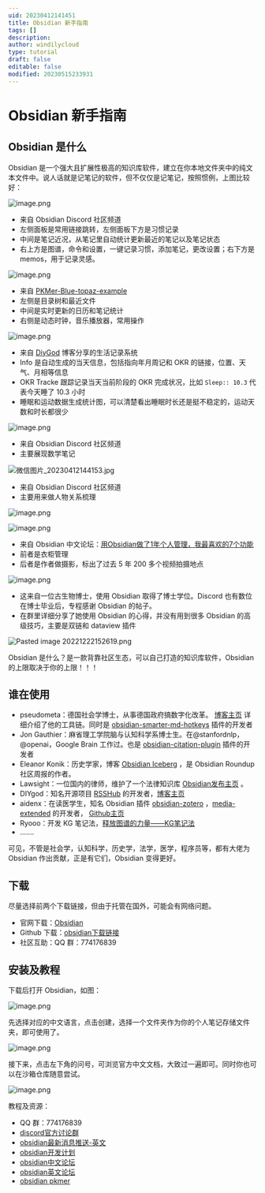 ```yaml
---
uid: 20230412141451
title: Obsidian 新手指南
tags: []
description: 
author: windilycloud
type: tutorial
draft: false
editable: false
modified: 20230515233931
---
```


# Obsidian 新手指南

## Obsidian 是什么

Obsidian 是一个强大且扩展性极高的知识库软件，建立在你本地文件夹中的纯文本文件中。说人话就是记笔记的软件，但不仅仅是记笔记，按照惯例，上图比较好：

![image.png](https://cdn.pkmer.cn/images/20230505185457.png!pkmer)

- 来自 Obsidian Discord 社区频道
- 左侧面板是常用链接跳转，左侧面板下方是习惯记录
- 中间是笔记近况，从笔记里自动统计更新最近的笔记以及笔记状态
- 右上方是图谱，命令和设置，一键记录习惯，添加笔记，更改设置；右下方是 memos，用于记录灵感。

![image.png](https://cdn.pkmer.cn/images/20230505185335.png!pkmer)

- 来自 [PKMer-Blue-topaz-example](https://github.com/PKM-er/Blue-topaz-example)
- 左侧是目录树和最近文件
- 中间是实时更新的日历和笔记统计
- 右侧是动态时钟，音乐播放器，常用操作

![image.png](https://cdn.pkmer.cn/images/d39c0fe91f645d9db084b11a104a2efd_MD5.png!pkmer)

- 来自 [DiyGod](https://diygod.me/obsidian) 博客分享的生活记录系统
- Info 是自动生成的当天信息，包括指向年月周记和 OKR 的链接，位置、天气、月相等信息
- OKR Tracke 跟踪记录当天当前阶段的 OKR 完成状况，比如 `Sleep:: 10.3` 代表今天睡了 10.3 小时
- 睡眠和运动数据生成统计图，可以清楚看出睡眠时长还是挺不稳定的，运动天数和时长都很少

![image.png](https://cdn.pkmer.cn/images/20230505185524.png!pkmer)

- 来自 Obsidian Discord 社区频道
- 主要展现数学笔记

![微信图片_20230412144153.jpg](https://cdn.pkmer.cn/images/a83817c606f0a12a5353002178a48aa5_MD5.jpg!pkmer)

- 来自 Obsidian Discord 社区频道
- 主要用来做人物关系梳理

![image.png](https://cdn.pkmer.cn/images/bb7b041e25a689886bc0f797ca3e5452_MD5.png!pkmer)

![image.png](https://cdn.pkmer.cn/images/8c955521f80d08ab2156a82799eb59e2_MD5.png!pkmer)

- 来自 Obsidian 中文论坛：[用Obsidian做了1年个人管理，我最喜欢的7个功能 ](https://forum-zh.obsidian.md/t/topic/14906)
- 前者是衣柜管理
- 后者是作者做摄影，标出了过去 5 年 200 多个视频拍摄地点

![image.png](https://cdn.pkmer.cn/images/697a05f3009588cd40084745df3dab45_MD5.png!pkmer)

- 这来自一位古生物博士，使用 Obsidian 取得了博士学位。Discord 也有数位在博士毕业后，专程感谢 Obsidian 的帖子。
- 在群里详细分享了她使用 Obsidian 的心得，并没有用到很多 Obsidian 的高级技巧，主要是双链和 dataview 插件

![Pasted image 20221222152619.png](https://cdn.pkmer.cn/images/37c9d27c1fbed1ff03a9d12aeb20d4f9_MD5.png!pkmer)

Obsidian 是什么？是一款背靠社区生态，可以自己打造的知识库软件，Obsidian 的上限取决于你的上限！！！

## 谁在使用

- pseudometa：德国社会学博士，从事德国政府搞数字化改革。 [博客主页](https://chris-grieser.de/) 详细介绍了他的工具链。同时是 [obsidian-smarter-md-hotkeys](https://github.com/chrisgrieser/obsidian-smarter-md-hotkeys) 插件的开发者
- Jon Gauthier：麻省理工学院脑与认知科学系博士生。在@stanfordnlp，@openai，Google Brain 工作过。也是 [obsidian-citation-plugin](https://github.com/hans/obsidian-citation-plugin) 插件的开发者
- Eleanor Konik：历史学家，博客 [Obsidian Iceberg](https://www.eleanorkonik.com/) ，是 Obsidian Roundup 社区周报的作者。
- Lawsight：一位国内的律师，维护了一个法律知识库 [Obsidian发布主页](https://publish.obsidian.md/wanyulawyer/Lawsight) 。
- DIYgod：知名开源项目 [RSSHub](https://github.com/DIYgod/RSSHub) 的开发者，[博客主页](https://diygod.me/)
- aidenx：在读医学生，知名 Obsidian 插件 [obsidian-zotero](https://github.com/aidenlx/obsidian-zotero) ，[media-extended](https://github.com/aidenlx/media-extended) 的开发者， [Github主页](https://github.com/aidenlx)
- Ryooo：开发 KG 笔记法，[释放图谱的力量——KG笔记法](https://forum-zh.obsidian.md/t/topic/2059)
- .......

可见，不管是社会学，认知科学，历史学，法学，医学，程序员等，都有大佬为 Obsidian 作出贡献，正是有它们，Obsidian 变得更好。

## 下载

尽量选择前两个下载链接，但由于托管在国外，可能会有网络问题。

- 官网下载：[Obsidian](https://obsidian.md/)
- Github 下载：[obsidian下载链接](https://github.com/obsidianmd/obsidian-releases/releases)
- 社区互助：QQ 群：774176839

## 安装及教程

下载后打开 Obsidian，如图：

![image.png](https://cdn.pkmer.cn/images/b84066bf36e6bcba815d66a53b2eb9a3_MD5.png!pkmer)

先选择对应的中文语言，点击创建，选择一个文件夹作为你的个人笔记存储文件夹，即可使用了。

![image.png](https://cdn.pkmer.cn/images/d54eb4d020e788a5008876c1f2b23823_MD5.png!pkmer)

接下来，点击左下角的问号，可浏览官方中文文档，大致过一遍即可。同时你也可以在沙箱仓库随意尝试。

![image.png](https://cdn.pkmer.cn/images/5cc99249b4f2439d3ec75814b9c19fc0_MD5.png!pkmer)

教程及资源：

- QQ 群：774176839
- [discord官方讨论群](https://discord.com/invite/veuWUTm)
- [obsidian最新消息推送-英文](https://www.obsidianroundup.org/)
- [obsidian开发计划](https://trello.com/b/Psqfqp7I/obsidian-roadmap)
- [obsidian中文论坛](https://forum-zh.obsidian.md/)
- [obsidian英文论坛](https://forum.obsidian.md/)
- [obsidian pkmer](https://pkmer.cn/Pkmer-Docs/10-Obsidian/Obsidian/)